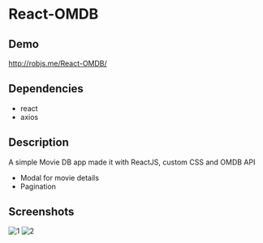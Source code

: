 # React-OMDB

## Demo
http://robjs.me/React-OMDB/

## Dependencies
- react  
- axios

## Description
A simple Movie DB app made it with ReactJS, custom CSS and OMDB API
- Modal for movie details
- Pagination

## Screenshots
![1](https://user-images.githubusercontent.com/47251170/97456158-f83e4880-190e-11eb-89de-31dff68a22c1.png)
![2](https://user-images.githubusercontent.com/47251170/97456166-fa080c00-190e-11eb-9af0-97fe29635a6d.png)
